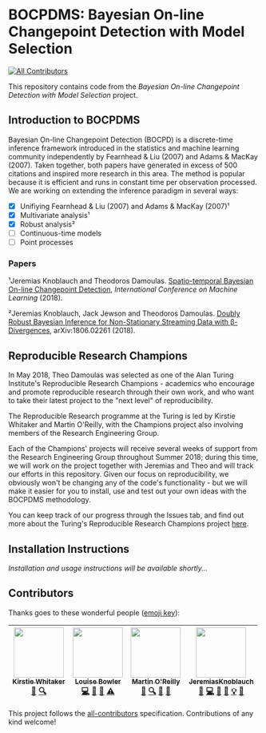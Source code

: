 # BOCPDMS: Bayesian On-line Changepoint Detection with Model Selection
[![All Contributors](https://img.shields.io/badge/all_contributors-4-orange.svg?style=flat-square)](#contributors)

This repository contains code from the _Bayesian On-line Changepoint Detection with Model Selection_ project.

## Introduction to BOCPDMS

Bayesian On-line Changepoint Detection (BOCPD) is a discrete-time inference framework introduced in the statistics and machine learning community independently by Fearnhead & Liu (2007) and Adams & MacKay (2007). Taken together, both papers have generated in excess of 500 citations and inspired more research in this area. The method is popular because it is efficient and runs in constant time per observation processed. We are working on extending the inference paradigm in several ways:

- [x] Unifiying Fearnhead & Liu (2007) and Adams & MacKay (2007)¹
- [x] Multivariate analysis¹
- [x] Robust analysis²
- [ ] Continuous-time models
- [ ] Point processes

### Papers

¹Jeremias Knoblauch and Theodoros Damoulas. [Spatio-temporal Bayesian On-line Changepoint Detection](https://arxiv.org/abs/1805.05383), _International Conference on Machine Learning_ (2018).

²Jeremias Knoblauch, Jack Jewson and Theodoros Damoulas. [Doubly Robust Bayesian Inference for Non-Stationary Streaming Data with β-Divergences](https://arxiv.org/abs/1806.02261), arXiv:1806.02261 (2018).

## Reproducible Research Champions

In May 2018, Theo Damoulas was selected as one of the Alan Turing Institute's Reproducible Research Champions - academics who encourage and promote reproducible research through their own work, and who want to take their latest project to the "next level" of reproducibility.

The Reproducible Research programme at the Turing is led by Kirstie Whitaker and Martin O'Reilly, with the Champions project also involving members of the Research Engineering Group.

Each of the Champions' projects will receive several weeks of support from the Research Engineering Group throughout Summer 2018; during this time, we will work on the project together with Jeremias and Theo and will track our efforts in this repository. Given our focus on reproducibility, we obviously won't be changing any of the code's functionality - but we will make it easier for you to install, use and test out your own ideas with the BOCPDMS methodology.

You can keep track of our progress through the Issues tab, and find out more about the Turing's Reproducible Research Champions project [here](https://github.com/alan-turing-institute/ReproducibleResearchResources).

## Installation Instructions

_Installation and usage instructions will be available shortly..._

## Contributors

Thanks goes to these wonderful people ([emoji key](https://github.com/kentcdodds/all-contributors#emoji-key)):

<!-- ALL-CONTRIBUTORS-LIST:START - Do not remove or modify this section -->
<!-- prettier-ignore -->
| [<img src="https://avatars1.githubusercontent.com/u/3626306?v=4" width="100px;"/><br /><sub><b>Kirstie Whitaker</b></sub>](https://whitakerlab.github.io)<br />[📖](https://github.com/alan-turing-institute/bocpdms/commits?author=KirstieJane "Documentation") [🔍](#fundingFinding-KirstieJane "Funding Finding") | [<img src="https://avatars1.githubusercontent.com/u/25640708?v=4" width="100px;"/><br /><sub><b>Louise Bowler</b></sub>](https://github.com/LouiseABowler)<br />[💻](https://github.com/alan-turing-institute/bocpdms/commits?author=LouiseABowler "Code") [📖](https://github.com/alan-turing-institute/bocpdms/commits?author=LouiseABowler "Documentation") [📢](#talk-LouiseABowler "Talks") [⚠️](https://github.com/alan-turing-institute/bocpdms/commits?author=LouiseABowler "Tests") | [<img src="https://avatars3.githubusercontent.com/u/21147592?v=4" width="100px;"/><br /><sub><b>Martin O'Reilly</b></sub>](https://github.com/martintoreilly)<br />[📖](https://github.com/alan-turing-institute/bocpdms/commits?author=martintoreilly "Documentation") [🔍](#fundingFinding-martintoreilly "Funding Finding") [👀](#review-martintoreilly "Reviewed Pull Requests") [📢](#talk-martintoreilly "Talks") | [<img src="https://avatars1.githubusercontent.com/u/21968230?v=4" width="100px;"/><br /><sub><b>JeremiasKnoblauch</b></sub>](https://github.com/JeremiasKnoblauch)<br />[💬](#question-JeremiasKnoblauch "Answering Questions") [💻](https://github.com/alan-turing-institute/bocpdms/commits?author=JeremiasKnoblauch "Code") [🎨](#design-JeremiasKnoblauch "Design") [📖](https://github.com/alan-turing-institute/bocpdms/commits?author=JeremiasKnoblauch "Documentation") [💡](#example-JeremiasKnoblauch "Examples") [🤔](#ideas-JeremiasKnoblauch "Ideas, Planning, & Feedback") |
| :---: | :---: | :---: | :---: |
<!-- ALL-CONTRIBUTORS-LIST:END -->

This project follows the [all-contributors](https://github.com/kentcdodds/all-contributors) specification. Contributions of any kind welcome!